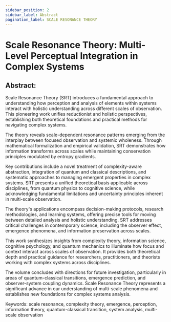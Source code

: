 ```yaml
---
sidebar_position: 2
sidebar_label: Abstract
pagination_label: SCALE RESONANCE THEORY
---
```


# Scale Resonance Theory: Multi-Level Perceptual Integration in Complex Systems

## Abstract:

Scale Resonance Theory (SRT) introduces a fundamental approach to understanding how perception and analysis of elements within systems interact with holistic understanding across different scales of observation. This pioneering work unifies reductionist and holistic perspectives, establishing both theoretical foundations and practical methods for navigating complex systems.

The theory reveals scale-dependent resonance patterns emerging from the interplay between focused observation and systemic wholeness. Through mathematical formalization and empirical validation, SRT demonstrates how information transforms across scales while maintaining conservation principles modulated by entropy gradients.

Key contributions include a novel treatment of complexity-aware abstraction, integration of quantum and classical descriptions, and systematic approaches to managing emergent properties in complex systems. SRT presents a unified theoretical basis applicable across disciplines, from quantum physics to cognitive science, while acknowledging fundamental limitations and uncertainty principles inherent in multi-scale observation.

The theory's applications encompass decision-making protocols, research methodologies, and learning systems, offering precise tools for moving between detailed analysis and holistic understanding. SRT addresses critical challenges in contemporary science, including the observer effect, emergence phenomena, and information preservation across scales.

This work synthesizes insights from complexity theory, information science, cognitive psychology, and quantum mechanics to illuminate how focus and context interact across scales of observation. It provides both theoretical depth and practical guidance for researchers, practitioners, and theorists working with complex systems across disciplines.

The volume concludes with directions for future investigation, particularly in areas of quantum-classical transitions, emergence prediction, and observer-system coupling dynamics. Scale Resonance Theory represents a significant advance in our understanding of multi-scale phenomena and establishes new foundations for complex systems analysis.

Keywords: scale resonance, complexity theory, emergence, perception, information theory, quantum-classical transition, system analysis, multi-scale observation
